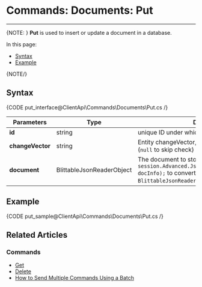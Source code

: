# Commands: Documents: Put
---

{NOTE: }
**Put** is used to insert or update a document in a database.

In this page: 

* [Syntax](../../../client-api/commands/documents/put#syntax)
* [Example](../../../client-api/commands/documents/put#example)

{NOTE/}

## Syntax

{CODE put_interface@ClientApi\Commands\Documents\Put.cs /}

| Parameters | Type | Description |
| ------------- | ------------- | ----- |
| **id** | string | unique ID under which document will be stored |
| **changeVector** | string | Entity changeVector, used for concurrency checks (`null` to skip check) |
| **document** | BlittableJsonReaderObject | The document to store. You may use `session.Advanced.JsonConverter.ToBlittable(doc, docInfo);` to convert your entity to a `BlittableJsonReaderObject`. |

## Example

{CODE put_sample@ClientApi\Commands\Documents\Put.cs /}

## Related Articles

### Commands 

- [Get](../../../client-api/commands/documents/get)  
- [Delete](../../../client-api/commands/documents/delete)
- [How to Send Multiple Commands Using a Batch](../../../client-api/commands/batches/how-to-send-multiple-commands-using-a-batch)

